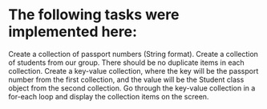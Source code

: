 # The following tasks were implemented here:

Create a collection of passport numbers (String format).
Create a collection of students from our group.
There should be no duplicate items in each collection.
Create a key-value collection, where the key will be the passport number from the first collection, and the value will be the Student class object from the second collection.
Go through the key-value collection in a for-each loop and display the collection items on the screen.